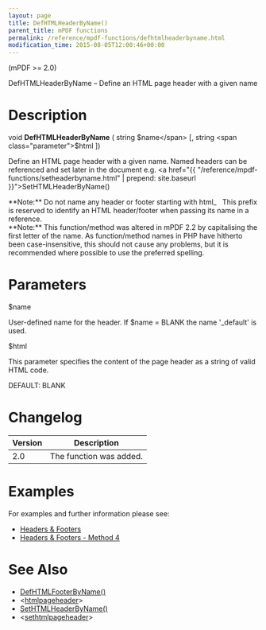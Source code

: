 ```yaml
---
layout: page
title: DefHTMLHeaderByName()
parent_title: mPDF functions
permalink: /reference/mpdf-functions/defhtmlheaderbyname.html
modification_time: 2015-08-05T12:00:46+00:00
---
```


(mPDF >= 2.0)

DefHTMLHeaderByName – Define an HTML page header with a given name

# Description

void **DefHTMLHeaderByName** ( string <span class="parameter">$name</span> [, string <span class="parameter">$html</span> ])

Define an HTML page header with a given name. Named headers can be referenced and set later in the document e.g. <a href="{{ "/reference/mpdf-functions/setheaderbyname.html" | prepend: site.baseurl }}">SetHTMLHeaderByName()</a>

<div class="alert alert-info" role="alert">**Note:** Do not name any header or footer starting with html_   This prefix is reserved to identify an <span class="smallblock">HTML</span> header/footer when passing its name in a reference.</div>

<div class="alert alert-info" role="alert">**Note:** This function/method was altered in mPDF 2.2 by capitalising the first letter of the name. As function/method names in PHP have hitherto been case-insensitive, this should not cause any problems, but it is recommended where possible to use the preferred spelling.</div>

# Parameters

<span class="parameter">$name</span>

User-defined name for the header. If <span class="parameter">$name</span> = <span class="smallblock">BLANK</span> the name '_default' is used.<span class="smallblock">

</span>

<span class="parameter">$html</span>

This parameter specifies the content of the page header as a string of valid HTML code.

<span class="smallblock">DEFAULT</span>: <span class="smallblock">BLANK</span>

# Changelog

<table class="table"> <thead>
<tr> <th>Version</th><th>Description</th> </tr>
</thead> <tbody>
<tr>
<td>2.0</td>
<td>The function was added.</td>
</tr>
</tbody> </table>

# Examples

For examples and further information please see:

<ul>
<li class="manual_boxlist"><a href="{{ "/headers-footers/headers-footers.html" | prepend: site.baseurl }}">Headers &amp; Footers</a></li>
<li class="manual_boxlist"><a href="{{ "/headers-footers/method-4.html" | prepend: site.baseurl }}">Headers &amp; Footers - Method 4</a></li>
</ul>

# See Also

<ul>
<li class="manual_boxlist"><a href="{{ "/reference/mpdf-functions/defhtmlfooterbyname.html" | prepend: site.baseurl }}">DefHTMLFooterByName()</a></li>
<li class="manual_boxlist">&lt;<a href="{{ "/reference/html-control-tags/htmlpageheader.html" | prepend: site.baseurl }}">htmlpageheader</a>&gt;</li>
<li class="manual_boxlist"><a href="{{ "/reference/mpdf-functions/sethtmlheaderbyname.html" | prepend: site.baseurl }}">SetHTMLHeaderByName()</a></li>
<li class="manual_boxlist">&lt;<a href="{{ "/reference/html-control-tags/sethtmlpageheader.html" | prepend: site.baseurl }}">sethtmlpageheader</a>&gt;</li>
</ul>

